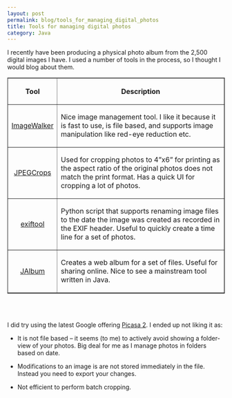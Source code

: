 ```yaml
---
layout: post
permalink: blog/tools_for_managing_digital_photos
title: Tools for managing digital photos
category: Java
---
```


<P>
I recently have been producing a physical photo album from the
2,500 digital images I have. I used a number of tools in the process,
so I thought I would blog about them.

</P>
<CENTER>
<TABLE WIDTH=70% BORDER=1 CELLPADDING=4 CELLSPACING=3 STYLE="page-break-inside: avoid">
<COL WIDTH=51*>
<COL WIDTH=205*>
<THEAD>
<TR VALIGN=TOP>
<TH WIDTH=20%>
<P>
Tool

</P>
</TH>
<TH WIDTH=80%>
<P>
Description

</P>
</TH>
</TR>
</THEAD>
<TBODY>
<TR>
<TD WIDTH=20%>
<P ALIGN=CENTER>
<A HREF="http://www.imagewalker.com/">ImageWalker</A>

</P>
</TD>
<TD WIDTH=80% VALIGN=TOP>
<P>
Nice image management tool. I like it because it is fast to
use, is file based, and supports image manipulation like red-eye
reduction etc.

</P>
</TD>
</TR>
<TR>
<TD WIDTH=20%>
<P ALIGN=CENTER>
<A HREF="http://ekot.dk/programmer/JPEGCrops/">JPEGCrops</A>

</P>
</TD>
<TD WIDTH=80% VALIGN=TOP>
<P>
Used for cropping photos to 4&rdquo;x6&rdquo; for printing as
the aspect ratio of the original photos does not match the print
format. Has a quick UI for cropping a lot of photos.

</P>
</TD>
</TR>
<TR>
<TD WIDTH=20%>
<P ALIGN=CENTER>
<A HREF="http://home.cfl.rr.com/genecash/digital_camera.html">exiftool</A>

</P>
</TD>
<TD WIDTH=80% VALIGN=TOP>
<P>
Python script that supports renaming image files to the date
the image was created as recorded in the EXIF header. Useful to
quickly create a time line for a set of photos.

</P>
</TD>
</TR>
<TR>
<TD WIDTH=20%>
<P ALIGN=CENTER>
<A HREF="http://jalbum.net/">JAlbum</A>

</P>
</TD>
<TD WIDTH=80% VALIGN=TOP>
<P>
Creates a web album for a set of files. Useful for sharing
online. Nice to see a mainstream tool written in Java.

</P>
</TD>
</TR>
</TBODY>
</TABLE>
</CENTER>
<P>
<BR><BR>

</P>
<P>
I did try using the latest Google offering <A HREF="http://www.picasa.com/index.php">Picasa
2</A>. I ended up not liking it as:

</P>
<UL>
<LI>
<P>
It is not file based – it seems (to me) to actively
avoid showing a folder-view of your photos. Big deal for me as I
manage photos in folders based on date.

</P>
<LI>
<P>
Modifications to an image is are not stored immediately in
the file. Instead you need to export your changes.

</P>
<LI>
<P>
Not efficient to perform batch cropping.

</P>
</UL>
